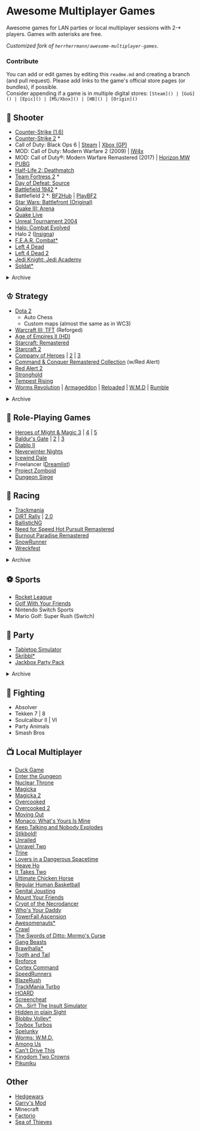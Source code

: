 # Awesome Multiplayer Games

Awesome games for LAN parties or local multiplayer sessions with 2-\* players. Games with asterisks are free.

*Customized fork of `herrherrmann/awesome-multiplayer-games`.*

### Contribute

You can add or edit games by editing this `readme.md` and creating a branch (and pull request).
Please add links to the game's official store pages (or bundles), if possible.
<br>Consider appending if a game is in multiple digital stores: `[Steam]() | [GoG]() | [Epic]() | [MS/Xbox]() | [HB]() | [Origin]()`

## 🔫 Shooter
- [Counter-Strike (1.6)](https://store.steampowered.com/app/10/CounterStrike/)
- [Counter-Strike 2](https://store.steampowered.com/app/730/CounterStrike_2/) \*
- Call of Duty: Black Ops 6 | [Steam](https://store.steampowered.com/app/2933620/Call_of_Duty_Black_Ops_6/) | [Xbox (GP)](https://www.xbox.com/xbox-game-pass)
- MOD: Call of Duty: Modern Warfare 2 (2009) | [IW4x](https://iw4x.dev)
- MOD: Call of Duty®: Modern Warfare Remastered (2017) | [Horizon MW](https://horizonmw.org)
- [PUBG](https://store.steampowered.com/app/578080/PUBG_BATTLEGROUNDS/)
- [Half-Life 2: Deathmatch](https://store.steampowered.com/app/320/HalfLife_2_Deathmatch/)
- [Team Fortress 2](https://store.steampowered.com/app/440/Team_Fortress_2/) \*
- [Day of Defeat: Source](https://store.steampowered.com/app/300/Day_of_Defeat_Source/)
- [Battlefield 1942](https://steamcommunity.com/sharedfiles/filedetails/?id=2721068159) \*
- Battlefield 2 \*: [BF2Hub](https://www.bf2hub.com) | [PlayBF2](https://playbf2.tilda.ws/en)
- [Star Wars: Battlefront (Original)](https://store.steampowered.com/app/1058020/STAR_WARS_Battlefront_Classic_2004/)
- [Quake III: Arena](https://store.steampowered.com/app/2200/Quake_III_Arena/)
- [Quake Live](https://store.steampowered.com/app/282440/Quake_Live/)
- [Unreal Tournament 2004](https://oldunreal.com/downloads/unrealtournament/)
- [Halo: Combat Evolved](https://store.steampowered.com/app/1064221/Halo_Combat_Evolved_Anniversary/)
- Halo 2 ([Insigna](https://insignia.live))
- [F.E.A.R. Combat*](https://fear-community.org)
- [Left 4 Dead](https://store.steampowered.com/app/500/Left_4_Dead/)
- [Left 4 Dead 2](https://store.steampowered.com/app/550/Left_4_Dead_2/)
- [Jedi Knight: Jedi Academy](https://store.steampowered.com/app/6020/STAR_WARS_Jedi_Knight__Jedi_Academy/)
- [Soldat*](https://soldat.pl/en)

<details><summary>Archive</summary>

- Counter-Strike: Source
- Call of Duty 4: Modern Warfare
- [Xonotic*](https://xonotic.org/)
- Splinter Cell: Chaos Theory
- [The Ship](https://store.steampowered.com/app/2400/The_Ship_Murder_Party/)
- [Pirates, Vikings and Knights II](https://store.steampowered.com/app/17570/Pirates_Vikings_and_Knights_II/)
- [Fistful of Frags*](https://store.steampowered.com/app/265630/Fistful_of_Frags/)
- [Openarena*](http://www.openarena.ws)
- [TeeWorlds*](https://www.teeworlds.com/)
</details>

## ♔ Strategy
- [Dota 2](https://www.dota2.com/)
    - Auto Chess
    - Custom maps (almost the same as in WC3)
- [Warcraft III: TFT](https://warcraft3.blizzard.com/en-gb/) (Reforged)
- [Age of Empires II (HD)](https://store.steampowered.com/app/813780/Age_of_Empires_II_Definitive_Edition/)
- [Starcraft: Remastered](https://starcraft.blizzard.com/en-gb/)
- [Starcraft 2](https://starcraft2.blizzard.com/en-gb/)
- [Company of Heroes](https://store.steampowered.com/app/228200/Company_of_Heroes/) | [2](https://store.steampowered.com/app/231430/Company_of_Heroes_2/) | [3](https://store.steampowered.com/app/1677280/Company_of_Heroes_3/)
- [Command & Conquer Remastered Collection](https://store.steampowered.com/app/1213210/Command__Conquer_Remastered_Collection/) (w/Red Alert)
- [Red Alert 2](https://store.steampowered.com/app/2229850/Command__Conquer_Red_Alert_2_and_Yuris_Revenge/)
- [Stronghold](https://store.steampowered.com/app/2140020/Stronghold_Definitive_Edition/)
- [Tempest Rising](https://store.steampowered.com/app/1486920/Tempest_Rising/)
- [Worms Revolution](https://store.steampowered.com/app/200170/Worms_Revolution/) | [Armageddon](https://store.steampowered.com/app/217200/Worms_Armageddon/) | [Reloaded](https://store.steampowered.com/app/22600/Worms_Reloaded/) | [W.M.D](https://store.steampowered.com/app/327030/Worms_WMD/) | [Rumble](https://store.steampowered.com/app/1186040/Worms_Rumble/)

<details><summary>Archive</summary>

- [Dawn of War](https://store.steampowered.com/app/4570/Warhammer_40000_Dawn_of_War__Anniversary_Edition)
- [SpringRTS*](https://springrts.com/)
    - [Evolution RTS*](https://www.evolutionrts.info/)
    - [Spring: 1944*](https://spring1944.net/)
    - [Zero-K*](https://zero-k.info/)    
- [Supreme Commander](https://store.steampowered.com/app/9350/Supreme_Commander/)
- Total Annihilation
- Jagged Alliance
- 0 A.D.*
- [OpenRA*](https://www.openra.net/)
</details>

## 🍴 Role-Playing Games
- [Heroes of Might & Magic 3](https://store.steampowered.com/app/297000/Heroes_of_Might__Magic_III__HD_Edition/) | [4](https://www.gog.com/en/game/heroes_of_might_and_magic_4_complete) | [5](https://store.steampowered.com/app/15170/Heroes_of_Might__Magic_V/)
- [Baldur's Gate](https://store.steampowered.com/app/228280/Baldurs_Gate_Enhanced_Edition/) | [2](https://store.steampowered.com/app/257350/Baldurs_Gate_II_Enhanced_Edition/) | [3](https://store.steampowered.com/app/1086940/Baldurs_Gate_3/)
- [Diablo II](https://diablo2.blizzard.com/)
- [Neverwinter Nights](https://store.steampowered.com/app/704450/Neverwinter_Nights_Enhanced_Edition/)
- [Icewind Dale](https://store.steampowered.com/app/321800/Icewind_Dale_Enhanced_Edition/)
- Freelancer ([Dreamlist](https://www.gog.com/dreamlist/game/freelancer))
- [Project Zomboid](https://projectzomboid.com/)
- [Dungeon Siege](https://store.steampowered.com/app/39190/Dungeon_Siege/)

## 🚗 Racing
- [Trackmania](https://store.steampowered.com/app/2225070/Trackmania/)
- [DiRT Rally](https://store.steampowered.com/app/310560/DiRT_Rally/) | [2.0](https://store.steampowered.com/app/690790/DiRT_Rally_20/)
- [BallisticNG](https://store.steampowered.com/app/473770/BallisticNG/)
- [Need for Speed Hot Pursuit Remastered](https://store.steampowered.com/app/1328660/Need_for_Speed_Hot_Pursuit_Remastered/)
- [Burnout Paradise Remastered](https://store.steampowered.com/app/1238080/Burnout_Paradise_Remastered/)
- [SnowRunner](https://store.steampowered.com/app/1465360/SnowRunner/)
- [Wreckfest](https://thqnordic.com/games/wreckfest)

<details><summary>Archive</summary>

- [Blur](https://www.igdb.com/games/blur)
- Flatout
- Flatout 2
- DiRT 3
- [Live for Speed](https://www.lfs.net/)
- [Armagetron Advanced*](https://www.armagetronad.org/)
- Trackmania Nations Forever*
- [SuperTuxKart*](https://supertuxkart.net/)
- [Achtung, die Kurve!](https://achtungdiekurve.net/)
</details>

## ⚽ Sports
- [Rocket League](https://www.rocketleague.com/)
- [Golf With Your Friends](https://store.steampowered.com/app/431240/Golf_With_Your_Friends/)
- Nintendo Switch Sports
- Mario Golf: Super Rush (Switch)

## 🎉 Party
- [Tabletop Simulator](https://store.steampowered.com/app/286160/Tabletop_Simulator/)
- [Skribbl*](https://skribbl.io/)
- [Jackbox Party Pack](https://www.jackboxgames.com/)

<details><summary>Archive</summary>

- [5 Second Rule*](https://5second.app/)
- [Bad Cards*](https://bad.cards/)
- [Charades*](https://charades.app/)
- [Codenames](https://codenames.game/)
- [Friendship Quiz*](https://psycatgames.com/app/friendship-quiz/)
- [Truth or Drink*](https://truthordrink.app/)
- [Truth or Dare*](https://psycatgames.com/app/truth-or-dare/)
</details>

## 👊 Fighting
- Absolver
- Tekken 7 | 8
- Soulcalibur II | VI
- Party Animals
- Smash Bros

## 📺 Local Multiplayer
- [Duck Game](https://www.adultswim.com/games/duck-game)
- [Enter the Gungeon](https://dodgeroll.com/gungeon/)
- [Nuclear Throne](http://nuclearthrone.com)
- [Magicka](https://www.paradoxinteractive.com/games/magicka/about)
- [Magicka 2](https://www.paradoxinteractive.com/games/magicka-2/about)
- [Overcooked](https://ghosttowngames.com/overcooked/)
- [Overcooked 2](https://ghosttowngames.com/overcooked-2/)
- [Moving Out](https://www.smgstudio.com/movin1ut/)
- [Monaco: What's Yours Is Mine](https://store.steampowered.com/app/113020/Monaco_Whats_Yours_Is_Mine/)
- [Keep Talking and Nobody Explodes](https://store.steampowered.com/app/341800/Keep_Talking_and_Nobody_Explodes/)
- [Stikbold!](https://www.stikbold.com/)
- [Unrailed](https://unrailed-game.com/)
- [Unravel Two](https://www.ea.com/en-gb/games/unravel/unravel-two)
- [Trine](https://trinegame.com/)
- [Lovers in a Dangerous Spacetime](https://www.loversinadangerousspacetime.com/)
- [Heave Ho](https://lecartelstudio.fr/heave-ho)
- [It Takes Two](https://www.ea.com/games/it-takes-two)
- [Ultimate Chicken Horse](https://www.cleverendeavourgames.com/ultimate-chicken-horse)
- [Regular Human Basketball](https://www.powerhoof.com/regular-human-basketball/)
- [Genital Jousting](https://freelives.net/genital-jousting/)
- [Mount Your Friends](https://store.steampowered.com/agecheck/app/296470/)
- [Crypt of the Necrodancer](https://braceyourselfgames.com/crypt-of-the-necrodancer/)
- [Who's Your Daddy](https://store.steampowered.com/app/427730/Whos_Your_Daddy/)
- [TowerFall Ascension](http://www.towerfall-game.com/)
- [Awesomenauts*](https://www.awesomenauts.com/)
- [Crawl](https://www.powerhoof.com/crawl/)
- [The Swords of Ditto: Mormo's Curse](https://store.steampowered.com/app/619780/The_Swords_of_Ditto_Mormos_Curse/)
- [Gang Beasts](https://gangbeasts.game/)
- [Brawlhalla*](https://www.brawlhalla.com/)
- [Tooth and Tail](https://www.toothandtailgame.com/)
- [Broforce](http://www.broforcegame.com/)
- [Cortex Command](http://www.datarealms.com/games.php)
- [SpeedRunners](https://www.tinybuild.com/speedrunners)
- [BlazeRush](http://blazerush.com/)
- [TrackMania Turbo](https://www.ubisoft.com/en-us/game/trackmania/turbo)
- [HOARD](https://store.steampowered.com/app/63000/HOARD/)
- [Screencheat](https://samuraipunk.com/screencheat/)
- [Oh...Sir!! The Insult Simulator](https://vilemonarch.com/oh-sir-the-insult-simulator/)
- [Hidden in plain Sight](https://store.steampowered.com/app/303590/Hidden_in_Plain_Sight/)
- [Blobby Volley*](http://blobbyvolley.de/)
- [Toybox Turbos](https://store.steampowered.com/app/287260/Toybox_Turbos/)
- [Spelunky](https://spelunkyworld.com/)
- [Worms: W.M.D.](https://www.team17.com/games/worms-w-m-d/)
- [Among Us](https://among-us.io)
- [Can't Drive This](https://pixel-maniacs.com/cantdrivethis)
- [Kingdom Two Crowns](https://www.kingdomthegame.com/kingdom-two-crowns)
- [Pikuniku](https://pikuniku.net/)

## Other
- [Hedgewars](https://www.hedgewars.org/)
- [Garry's Mod](https://gmod.facepunch.com/)
- Minecraft
- [Factorio](https://www.factorio.com/)
- [Sea of Thieves](https://www.seaofthieves.com/)
